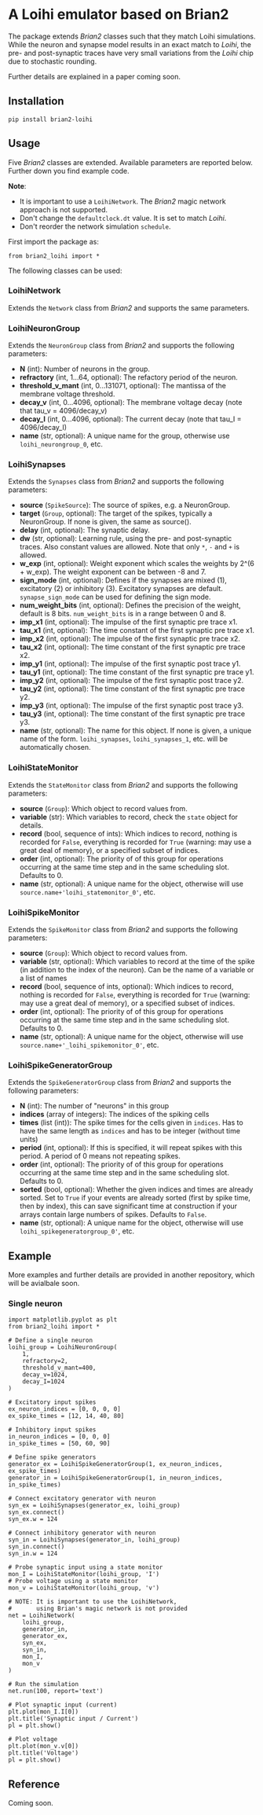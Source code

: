 # A Loihi emulator based on Brian2

The package extends *Brian2* classes such that they match Loihi simulations. While the neuron and synapse model results in an exact match to *Loihi*, the pre- and post-synaptic traces have very small variations from the *Loihi* chip due to stochastic rounding.

Further details are explained in a paper coming soon.

## Installation

```
pip install brian2-loihi
```

## Usage

Five *Brian2* classes are extended. Available parameters are reported below. Further down you find example code.

**Note**:

* It is important to use a `LoihiNetwork`. The *Brian2* magic network approach is not supported.
* Don't change the `defaultclock.dt` value. It is set to match *Loihi*.
* Don't reorder the network simulation `schedule`.

First import the package as:

```
from brian2_loihi import *
```

The following classes can be used:

### LoihiNetwork

Extends the `Network` class from *Brian2* and supports the same parameters.

### LoihiNeuronGroup

Extends the `NeuronGroup` class from *Brian2* and supports the following parameters:

* **N** (int): Number of neurons in the group.
* **refractory** (int, 1...64, optional): The refactory period of the neuron.
* **threshold_v_mant** (int, 0...131071, optional): The mantissa of the membrane voltage threshold.
* **decay_v** (int, 0...4096, optional): The membrane voltage decay (note that tau_v = 4096/decay_v)
* **decay_I** (int, 0...4096, optional): The current decay (note that tau_I = 4096/decay_I)
* **name** (str, optional): A unique name for the group, otherwise use `loihi_neurongroup_0`, etc.

### LoihiSynapses

Extends the `Synapses` class from *Brian2* and supports the following parameters:

* **source** (`SpikeSource`): The source of spikes, e.g. a NeuronGroup.
* **target** (`Group`, optional): The target of the spikes, typically a NeuronGroup. If none is given, the same as source().
* **delay** (int, optional): The synaptic delay.
* **dw** (str, optional): Learning rule, using the pre- and post-synaptic traces. Also constant values are allowed. Note that only `*`, `-` and `+` is allowed.
* **w_exp** (int, optional): Weight exponent which scales the weights by 2^(6 + w_exp). The weight exponent can be between -8 and 7.
* **sign_mode** (int, optional): Defines if the synapses are mixed (1), excitatory (2) or inhibitory (3). Excitatory synapses are default. `synapse_sign_mode` can be used for defining the sign mode.
* **num_weight_bits** (int, optional): Defines the precision of the weight, default is 8 bits. `num_weight_bits` is in a range between 0 and 8.
* **imp_x1** (int, optional): The impulse of the first synaptic pre trace x1.
* **tau_x1** (int, optional): The time constant of the first synaptic pre trace x1.
* **imp_x2** (int, optional): The impulse of the first synaptic pre trace x2.
* **tau_x2** (int, optional): The time constant of the first synaptic pre trace x2.
* **imp_y1** (int, optional): The impulse of the first synaptic post trace y1.
* **tau_y1** (int, optional): The time constant of the first synaptic pre trace y1.
* **imp_y2** (int, optional): The impulse of the first synaptic post trace y2.
* **tau_y2** (int, optional): The time constant of the first synaptic pre trace y2.
* **imp_y3** (int, optional): The impulse of the first synaptic post trace y3.
* **tau_y3** (int, optional): The time constant of the first synaptic pre trace y3.
* **name** (str, optional):  The name for this object. If none is given, a unique name of the form. `loihi_synapses`, `loihi_synapses_1`, etc. will be automatically chosen.

### LoihiStateMonitor

Extends the `StateMonitor` class from *Brian2* and supports the following parameters:

* **source** (`Group`): Which object to record values from.
* **variable** (str): Which variables to record, check the `state` object for details.
* **record** (bool, sequence of ints): Which indices to record, nothing is recorded for ``False``, everything is recorded for ``True`` (warning: may use a great deal of memory), or a specified subset of indices.
* **order** (int, optional): The priority of of this group for operations occurring at the same time step and in the same scheduling slot. Defaults to 0.
* **name** (str, optional): A unique name for the object, otherwise will use `source.name+'loihi_statemonitor_0'`, etc.

### LoihiSpikeMonitor

Extends the `SpikeMonitor` class from *Brian2* and supports the following parameters:

* **source** (`Group`): Which object to record values from.
* **variable** (str, optional): Which variables to record at the time of the spike (in addition to the index of the neuron). Can be the name of a variable or a list of names
* **record** (bool, sequence of ints, optional): Which indices to record, nothing is recorded for ``False``, everything is recorded for ``True`` (warning: may use a great deal of memory), or a specified subset of indices.
* **order** (int, optional): The priority of of this group for operations occurring at the same time step and in the same scheduling slot. Defaults to 0.
* **name** (str, optional): A unique name for the object, otherwise will use `source.name+'_loihi_spikemonitor_0'`, etc.

### LoihiSpikeGeneratorGroup

Extends the `SpikeGeneratorGroup` class from *Brian2* and supports the following parameters:

* **N** (int): The number of "neurons" in this group
* **indices** (array of integers): The indices of the spiking cells
* **times** (list (int)): The spike times for the cells given in ``indices``. Has to have the same length as ``indices`` and has to be integer (without time units)
* **period** (int, optional): If this is specified, it will repeat spikes with this period. A period of 0 means not repeating spikes.
* **order** (int, optional): The priority of of this group for operations occurring at the same time step and in the same scheduling slot. Defaults to 0.
* **sorted** (bool, optional):  Whether the given indices and times are already sorted. Set to ``True`` if your events are already sorted (first by spike time, then by index), this can save significant time at construction if your arrays contain large numbers of spikes. Defaults to ``False``.
* **name** (str, optional): A unique name for the object, otherwise will use `loihi_spikegeneratorgroup_0'`, etc.

## Example

More examples and further details are provided in another repository, which will be avialbale soon.

### Single neuron

```
import matplotlib.pyplot as plt
from brian2_loihi import *

# Define a single neuron
loihi_group = LoihiNeuronGroup(
    1,
    refractory=2,
    threshold_v_mant=400,
    decay_v=1024,
    decay_I=1024
)

# Excitatory input spikes
ex_neuron_indices = [0, 0, 0, 0]
ex_spike_times = [12, 14, 40, 80]

# Inhibitory input spikes
in_neuron_indices = [0, 0, 0]
in_spike_times = [50, 60, 90]

# Define spike generators
generator_ex = LoihiSpikeGeneratorGroup(1, ex_neuron_indices, ex_spike_times)
generator_in = LoihiSpikeGeneratorGroup(1, in_neuron_indices, in_spike_times)

# Connect excitatory generator with neuron
syn_ex = LoihiSynapses(generator_ex, loihi_group)
syn_ex.connect()
syn_ex.w = 124

# Connect inhibitory generator with neuron
syn_in = LoihiSynapses(generator_in, loihi_group)
syn_in.connect()
syn_in.w = 124

# Probe synaptic input using a state monitor
mon_I = LoihiStateMonitor(loihi_group, 'I')
# Probe voltage using a state monitor
mon_v = LoihiStateMonitor(loihi_group, 'v')

# NOTE: It is important to use the LoihiNetwork,
#       using Brian's magic network is not provided
net = LoihiNetwork(
    loihi_group,
    generator_in,
    generator_ex,
    syn_ex,
    syn_in,
    mon_I,
    mon_v
)

# Run the simulation
net.run(100, report='text')

# Plot synaptic input (current)
plt.plot(mon_I.I[0])
plt.title('Synaptic input / Current')
pl = plt.show()

# Plot voltage
plt.plot(mon_v.v[0])
plt.title('Voltage')
pl = plt.show()
```

## Reference

Coming soon.
